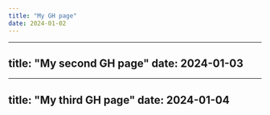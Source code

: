 ```yaml
---
title: "My GH page"
date: 2024-01-02
---
```

---
title: "My second GH page"
date: 2024-01-03
---
---
title: "My third GH page"
date: 2024-01-04
---

